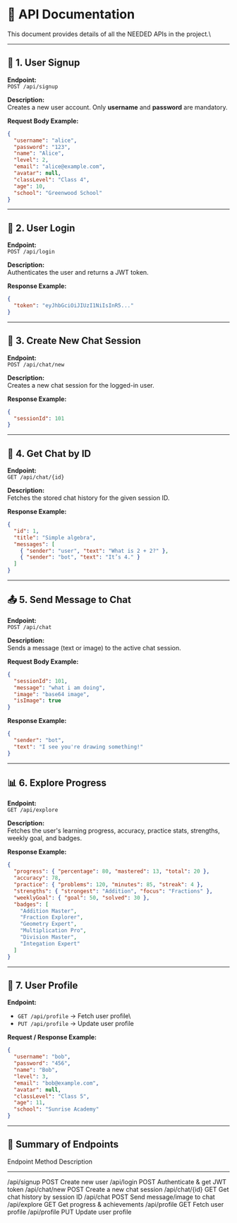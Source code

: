 # 📘 API Documentation

This document provides details of all the NEEDED APIs in the
project.\

------------------------------------------------------------------------

## 🔑 1. User Signup

**Endpoint:**\
`POST /api/signup`

**Description:**\
Creates a new user account. Only **username** and **password** are
mandatory.

**Request Body Example:**

``` json
{
  "username": "alice",
  "password": "123",
  "name": "Alice",
  "level": 2,
  "email": "alice@example.com",
  "avatar": null,
  "classLevel": "Class 4",
  "age": 10,
  "school": "Greenwood School"
}
```

------------------------------------------------------------------------

## 🔐 2. User Login

**Endpoint:**\
`POST /api/login`

**Description:**\
Authenticates the user and returns a JWT token.

**Response Example:**

``` json
{
  "token": "eyJhbGciOiJIUzI1NiIsInR5..."
}
```

------------------------------------------------------------------------

## 💬 3. Create New Chat Session

**Endpoint:**\
`POST /api/chat/new`

**Description:**\
Creates a new chat session for the logged-in user.

**Response Example:**

``` json
{
  "sessionId": 101
}
```

------------------------------------------------------------------------

## 💾 4. Get Chat by ID

**Endpoint:**\
`GET /api/chat/{id}`

**Description:**\
Fetches the stored chat history for the given session ID.

**Response Example:**

``` json
{
  "id": 1,
  "title": "Simple algebra",
  "messages": [
    { "sender": "user", "text": "What is 2 + 2?" },
    { "sender": "bot", "text": "It’s 4." }
  ]
}
```

------------------------------------------------------------------------

## 📤 5. Send Message to Chat

**Endpoint:**\
`POST /api/chat`

**Description:**\
Sends a message (text or image) to the active chat session.

**Request Body Example:**

``` json
{
  "sessionId": 101,
  "message": "what i am doing",
  "image": "base64 image",
  "isImage": true
}
```

**Response Example:**

``` json
{
  "sender": "bot",
  "text": "I see you're drawing something!"
}
```

------------------------------------------------------------------------

## 📊 6. Explore Progress

**Endpoint:**\
`GET /api/explore`

**Description:**\
Fetches the user's learning progress, accuracy, practice stats,
strengths, weekly goal, and badges.

**Response Example:**

``` json
{
  "progress": { "percentage": 80, "mastered": 13, "total": 20 },
  "accuracy": 78,
  "practice": { "problems": 120, "minutes": 85, "streak": 4 },
  "strengths": { "strongest": "Addition", "focus": "Fractions" },
  "weeklyGoal": { "goal": 50, "solved": 30 },
  "badges": [
    "Addition Master",
    "Fraction Explorer",
    "Geometry Expert",
    "Multiplication Pro",
    "Division Master",
    "Integation Expert"
  ]
}
```

------------------------------------------------------------------------

## 👤 7. User Profile

**Endpoint:**

-   `GET /api/profile` → Fetch user profile\
-   `PUT /api/profile` → Update user profile

**Request / Response Example:**

``` json
{
  "username": "bob",
  "password": "456",
  "name": "Bob",
  "level": 3,
  "email": "bob@example.com",
  "avatar": null,
  "classLevel": "Class 5",
  "age": 11,
  "school": "Sunrise Academy"
}
```

------------------------------------------------------------------------

## 📑 Summary of Endpoints

  Endpoint         Method   Description
  ---------------- -------- --------------------------------
  /api/signup      POST     Create new user
  /api/login       POST     Authenticate & get JWT token
  /api/chat/new    POST     Create a new chat session
  /api/chat/{id}   GET      Get chat history by session ID
  /api/chat        POST     Send message/image to chat
  /api/explore     GET      Get progress & achievements
  /api/profile     GET      Fetch user profile
  /api/profile     PUT      Update user profile
